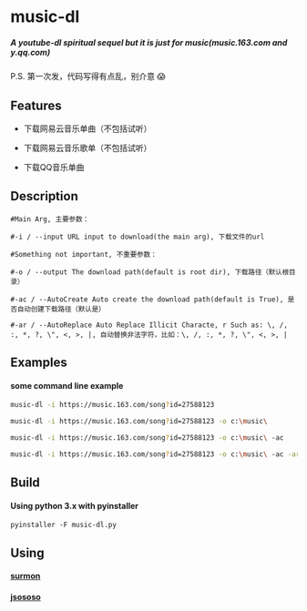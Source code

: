 # music-dl
##### A youtube-dl spiritual sequel but it is just for music(music.163.com and y.qq.com)
P.S. 第一次发，代码写得有点乱，别介意 😱

## Features

- 下载网易云音乐单曲（不包括试听）

- 下载网易云音乐歌单（不包括试听）

- 下载QQ音乐单曲

## Description

```
#Main Arg, 主要参数：

#-i / --input URL input to download(the main arg), 下载文件的url

#Something not important, 不重要参数：

#-o / --output The download path(default is root dir), 下载路径（默认根目录）

#-ac / --AutoCreate Auto create the download path(default is True), 是否自动创建下载路径（默认是）

#-ar / --AutoReplace Auto Replace Illicit Characte, r Such as: \, /, :, *, ?, \", <, >, |, 自动替换非法字符，比如：\, /, :, *, ?, \", <, >, |
```

## Examples

#### some command line example
```bash
music-dl -i https://music.163.com/song?id=27588123

music-dl -i https://music.163.com/song?id=27588123 -o c:\music\

music-dl -i https://music.163.com/song?id=27588123 -o c:\music\ -ac

music-dl -i https://music.163.com/song?id=27588123 -o c:\music\ -ac -ar

```

## Build

#### Using python 3.x with pyinstaller
```
pyinstaller -F music-dl.py
```

## Using

#### [surmon](https://github.com/surmon-chinae "surmon")
#### [jsososo](https://github.com/jsososo "jsososo")

